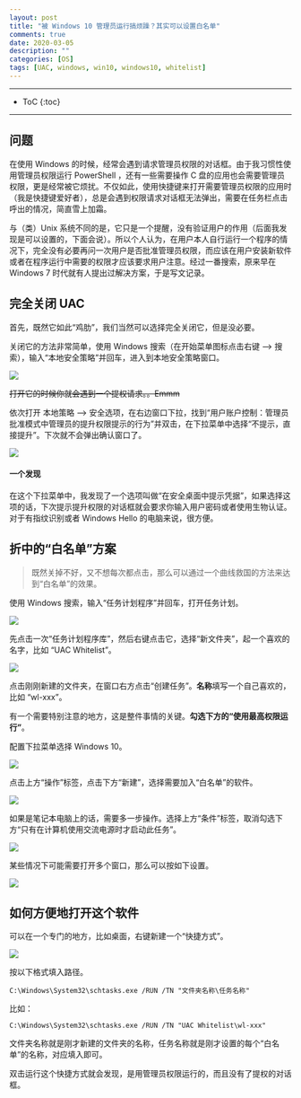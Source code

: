 ```yaml
---
layout: post
title: "被 Windows 10 管理员运行搞烦躁？其实可以设置白名单"
comments: true
date: 2020-03-05
description: ""
categories: [OS]
tags: [UAC, windows, win10, windows10, whitelist]
---
```


---
* ToC
{:toc}
---

## 问题

在使用 Windows 的时候，经常会遇到请求管理员权限的对话框。由于我习惯性使用管理员权限运行 PowerShell ，还有一些需要操作 C 盘的应用也会需要管理员权限，更是经常被它烦扰。不仅如此，使用快捷键来打开需要管理员权限的应用时（我是快捷键爱好者），总是会遇到权限请求对话框无法弹出，需要在任务栏点击呼出的情况，简直雪上加霜。

与（类）Unix 系统不同的是，它只是一个提醒，没有验证用户的作用（后面我发现是可以设置的，下面会说）。所以个人认为，在用户本人自行运行一个程序的情况下，完全没有必要再问一次用户是否批准管理员权限，而应该在用户安装新软件或者在程序运行中需要的权限才应该要求用户注意。经过一番搜索，原来早在 Windows 7 时代就有人提出过解决方案，于是写文记录。

## 完全关闭 UAC

首先，既然它如此“鸡肋”，我们当然可以选择完全关闭它，但是没必要。

关闭它的方法非常简单，使用 Windows 搜索（在开始菜单图标点击右键 --> 搜索），输入“本地安全策略”并回车，进入到本地安全策略窗口。

![](https://github.com/m0len/m0len.github.io/raw/master/img/local-sec-policy.png)

~~打开它的时候你就会遇到一个提权请求。。Emmm~~

依次打开 本地策略 --> 安全选项，在右边窗口下拉，找到“用户账户控制：管理员批准模式中管理员的提升权限提示的行为”并双击，在下拉菜单中选择“不提示，直接提升”。下次就不会弹出确认窗口了。

![](https://github.com/m0len/m0len.github.io/raw/master/img/elevate-wo-prompting.png)

#### 一个发现

在这个下拉菜单中，我发现了一个选项叫做“在安全桌面中提示凭据”，如果选择这项的话，下次提示提升权限的对话框就会要求你输入用户密码或者使用生物认证。对于有指纹识别或者 Windows Hello 的电脑来说，很方便。

## 折中的“白名单”方案

> 既然关掉不好，又不想每次都点击，那么可以通过一个曲线救国的方法来达到“白名单”的效果。

使用 Windows 搜索，输入“任务计划程序”并回车，打开任务计划。

![](https://github.com/m0len/m0len.github.io/raw/master/img/task-sche.png)

先点击一次“任务计划程序库”，然后右键点击它，选择“新文件夹”，起一个喜欢的名字，比如 “UAC Whitelist”。

![](https://github.com/m0len/m0len.github.io/raw/master/img/new-folder.png)

点击刚刚新建的文件夹，在窗口右方点击“创建任务”。**名称**填写一个自己喜欢的，比如 “wl-xxx”。

有一个需要特别注意的地方，这是整件事情的关键。**勾选下方的“使用最高权限运行”**。

配置下拉菜单选择 Windows 10。

![](https://github.com/m0len/m0len.github.io/raw/master/img/new-task.png)

点击上方“操作”标签，点击下方“新建”，选择需要加入“白名单”的软件。

![](https://github.com/m0len/m0len.github.io/raw/master/img/new-task-action.png)

如果是笔记本电脑上的话，需要多一步操作。选择上方“条件”标签，取消勾选下方“只有在计算机使用交流电源时才启动此任务”。

![](https://github.com/m0len/m0len.github.io/raw/master/img/new-task-condition.png)

某些情况下可能需要打开多个窗口，那么可以按如下设置。

![](https://github.com/m0len/m0len.github.io/raw/master/img/alongside-new-instance.png)

## 如何方便地打开这个软件

可以在一个专门的地方，比如桌面，右键新建一个“快捷方式”。

![](https://github.com/m0len/m0len.github.io/raw/master/img/wl-new-shortcut.png)

按以下格式填入路径。

```
C:\Windows\System32\schtasks.exe /RUN /TN "文件夹名称\任务名称"
```

比如：

``` 
C:\Windows\System32\schtasks.exe /RUN /TN "UAC Whitelist\wl-xxx"
```

文件夹名称就是刚才新建的文件夹的名称，任务名称就是刚才设置的每个“白名单”的名称，对应填入即可。

双击运行这个快捷方式就会发现，是用管理员权限运行的，而且没有了提权的对话框。

